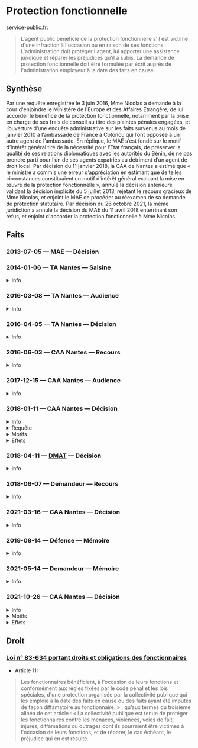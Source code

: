 # Protection fonctionnelle

[service-public.fr:](https://www.service-public.fr/particuliers/vosdroits/F32574)
> L'agent public bénéficie de la protection fonctionnelle s'il est victime d'une infraction à l'occasion ou en raison de ses fonctions. 
> L'administration doit protéger l'agent, lui apporter une assistance juridique et réparer les préjudices qu'il a subis. 
> La demande de protection fonctionnelle doit être formulée par écrit auprès de l'administration employeur à la date des faits en cause.

## Synthèse

Par une requête enregistrée le 3 juin 2016, Mme Nicolas a demandé à la cour d'enjoindre le Ministère de l'Europe et des Affaires Étrangère, de lui accorder le bénéfice de la protection fonctionnelle, notamment par la prise en charge de ses frais de conseil au titre des plaintes pénales engagées, et l’ouverture d’une enquête administrative sur les faits survenus au mois de janvier 2010 à l’ambassade de France à Cotonou qui l’ont opposée à un autre agent de l’ambassade. En réplique, le MAE s’est fondé sur le motif d’intérêt général tiré de la nécessité pour l’Etat français, de préserver la qualité de ses relations diplomatiques avec les autorités du Bénin, de ne pas prendre parti pour l’un de ses agents expatriés au détriment d’un agent de droit local. Par décision du 11 janvier 2018, la CAA de Nantes a estimé que « le ministre a commis une erreur d’appréciation en estimant que de telles circonstances constituaient un motif d’intérêt général excluant la mise en œuvre de la protection fonctionnelle », annulé la décision antérieure validant la décision implicite du 5 juillet 2013, rejetant le recours gracieux de Mme Nicolas, et enjoint le MAE de procéder au réexamen de sa demande de protection statutaire. Par décision du 26 octobre 2021, la même juridiction a annulé la décision du MAE du 11 avril 2018 enterrinant son refus, et enjoint d'accorder la protection fonctionnelle à Mme Nicolas.

## Faits

### 2013-07-05 — MAE — Décision

### 2014-01-06 — TA Nantes — Saisine

<details>
  <summary>Info</summary>
  
* [piece](../pieces/identifiant/a368f509/a368f509.pdf)
* Autre: via TA Rennes
</details>

### 2016-03-08 — TA Nantes — Audience
<details>
  <summary>Info</summary>
  
* [piece](../pieces/identifiant/8b8956dd/8b8956dd.docx)
</details>

### 2016-04-05 — TA Nantes — Décision
<details>
  <summary>Info</summary>
  
* No. 1401097
* [piece](../pieces/identifiant/a8b0afa0/a8b0afa0.pdf)
</details>

### 2016-06-03 — CAA Nantes — Recours
<details>
  <summary>Info</summary>
  
* No. 1401097
* Conseil: Me BLEYKASTEN
* [piece](../pieces/identifiant/45ca81e4/45ca81e4.pdf)
</details>

### 2017-12-15 — CAA Nantes — Audience

<details>
  <summary>Info</summary>

* [piece](../pieces/identifiant/c7989b34/c7989b34.pdf)
</details>

### 2018-01-11 — CAA Nantes — Décision
<details>
  <summary>Info</summary>
  
* No. 16NT01873
* [piece](../pieces/identifiant/57ed0086/57ed0086.pdf)
* Représentant de la défense: [Samantha MARTEL](https://fr.linkedin.com/in/samantha-martel-506bb858?original_referer=https%3A%2F%2Fwww.google.com%2F)
* Rapporteur: [Thomas Giraud](https://juricaf.org/recherche/rapporteur:%22M.+Thomas++GIRAUD%22)
* Rapporteur public: [Durup de Baleine](https://jorfsearch.steinertriples.fr/name/Antoine%20Durup%20de%20Baleine)
</details>

<details>
  <summary>Requête</summary>
  
3°) enjoindre à l’administration de lui accorder le bénéfice de la protection fonctionnelle, notamment par la prise en charge de ses frais de conseil au titre des plaintes pénales engagées, et l’ouverture d’une enquête administrative sur les faits survenus au mois de janvier 2010 à l’ambassade de France à Cotonou qui l’ont opposée à un autre agent de l’ambassade (extrait de la décision de la CA de Nantes de 2018)

Elle soutient que les conditions pour retenir un motif d’intérêt général de nature à justifier l’absence de mise en œuvre de la protection fonctionnelle ne sont pas réunies, dès lors que ni l’impartialité de l’Etat français, ni la remise en cause des relations diplomatiques entre la France et le Bénin n’étaient en cause.

</details>

<details>
<summary> Motifs </summary>

Considérant qu’il ressort de son mémoire de première instance et de ses écritures d’appel que pour rejeter la demande de protection sollicitée par Mme Nicolas, 
le ministre des affaires étrangères s’est fondé sur le motif d’intérêt général tiré de la nécessité pour l’Etat français, 
afin de préserver la qualité de ses relations diplomatiques avec les autorités du Bénin, de ne pas prendre parti pour l’un de ses agents expatriés au détriment d’un agent de droit local,
alors que les responsabilités n’étaient pas clairement établies et que le risque de récupération par la presse locale était mis en évidence par le pouvoir béninois, compte tenu des liens entretenus par l’agent de droit local avec le pouvoir ; qu’en estimant que de telles circonstances constituaient un motif d’intérêt général excluant la mise en œuvre de la protection fonctionnelle,
alors que les faits en cause sont anciens, qu’il n’est pas établi que la mise en œuvre de la protection fonctionnelle en France recevrait à ce jour une large publicité au Bénin et que les incertitudes sur les responsabilités respectives des agents ne peuvent par elles-mêmes, sans autres précisions, constituer un motif d’intérêt général, le ministre a commis une erreur d’appréciation ;
</details>

<details>
<summary> Effets </summary>

* Article 1: Le jugement du tribunal Administratif de Nantes du 5 avril 2016, la décision implicite par laquelle le ministre des affaires étrangères a rejeté la demande de protection fonctionnelle de Mme Nicolas ainsi que la décision implicite rejetant son recours gracieux sont annulés.
* Article 2: Il est enjoint au ministre de l’Europe et des affaires étrangères de procéder au réexamen de la demande de protection statutaire sollicitée par Mme Nicolas dans un délai de deux mois à compter de la notification du présent arrêt.
</details>

### 2018-04-11 — [DMAT](https://www.interieur.gouv.fr/ministere/secretariat-general/direction-de-la-modernisation-et-de-l-administration-territoriale) — Décision
<details>
  <summary>Info</summary>
  
* [piece](../pieces/identifiant/5884d9d2/5884d9d2.pdf)
</details>

### 2018-06-07 — Demandeur — Recours
<details>
  <summary>Info</summary>
  
* Conseil: Me BLEYKASTEN
* [piece](../pieces/identifiant/78838c11/78838c11.pdf)
</details>

### 2021-03-16 — CAA Nantes — Décision
<details>
  <summary>Info</summary>
  
* No. 19NT03606
</details>

### 2019-08-14 — Défense — Mémoire
<details>
  <summary>Info</summary>
  
* Requête: No. 1805251
* [piece](../pieces/identifiant/72daf38c/72daf38c.pdf)
</details>

### 2021-05-14 — Demandeur — Mémoire
<details>
  <summary>Info</summary>
  
* Requête: No. 1805251
* [piece](../pieces/identifiant/83ee702e/83ee702e.pdf)
</details>


### 2021-10-26 — CAA Nantes — Décision
<details>
  <summary>Info</summary>
  
* No. 1805251
* [piece](../pieces/identifiant/91b02c80/91b02c80.pdf)
</details>

<details>
<summary> Motifs </summary>

1. Mme Nicolas, secrétaire de chancellerie alors affectée au sein du service de coopération et d’action culturelle de l’ambassade de France à Cotonou (Bénin), 
a été impliquée le 14 janvier 2010, dans une violente altercation l’opposant à un agent de droit local de l’ambassade.
Le 22 janvier suivant, à la suite d’une plainte déposée à son encontre par l’agent béninois impliqué,
Mme Nicolas a été rappelée en France et affectée en administration centrale à Nantes. 
Le 5 mai 2013, 
elle a sollicité le bénéfice de la protection prévue par les dispositions de l’article 11 de la loi du 13 juillet 1983 pour la prise en charge des différentes procédures engagées ou qu’elle souhaitait engager à la suite des faits survenus le 14 janvier 2010. Sa demande ainsi que son recours gracieux ont été implicitement rejetés. Par arrêt du 11 janvier 2018, la cour administrative d’appel de Nantes a annulé la décision implicite par laquelle le ministre des affaires étrangères a rejeté la demande de protection fonctionnelle de Mme Nicolas ainsi que la décision implicite rejetant son recours gracieux et fait injonction au ministre de l’Europe et des affaires étrangères de procéder au réexamen de la demande de protection statutaire sollicité par Mme Nicolas dans un délai de deux mois à compter de la notification de l’arrêt. Suite à cet arrêt, par décision du 11 avril 2018, 
le ministre de l’Europe et des affaires étrangères a, de nouveau, 
opposé un refus à la demande de protection fonctionnelle de Mme Nicolas. 
Par la présente requête, Mme Nicolas sollicite l’annulation de cette décision.
2. Rappel de la loi n° 83-634
3. Ces dispositions établissent à la charge de la collectivité publique et au profit des
agents publics, lorsqu'ils ont été victimes d'attaques à raison de leurs fonctions, sans qu’une faute
personnelle puisse leur être imputée, une obligation de protection à laquelle il ne peut être dérogé,
sous le contrôle du juge, que pour des motifs d'intérêt général. Cette obligation de protection a
pour objet, non seulement de faire cesser les attaques auxquelles le fonctionnaire ou l'agent public
est exposé, notamment en cas de diffamation, mais aussi de lui assurer une réparation adéquate
des torts qu’il a subis. La mise en œuvre de cette obligation peut notamment conduire
l’administration à assister son agent dans l’exercice des poursuites judiciaires qu’il entreprendrait
pour se défendre. Il appartient dans chaque cas à l’autorité administrative compétente de prendre
les mesures lui permettant de remplir son obligation vis-à-vis de son agent, sous le contrôle du
juge et compte tenu de l’ensemble des circonstances.
4. Il ressort des termes de la décision attaquée que, pour refuser d’accorder la
protection fonctionnelle, le ministre a considéré qu’aucune procédure n’a été engagée pour établir
le lien entre ces événements et le service et que huit ans après les faits, l’intéressée n’est plus
exposée à aucune menace ou risque de préjudice.
5. Il ressort des pièces du dossier que le 14 janvier 2010, alors que Mme Nicolas était à son bureau durant les heures de travail, une violente altercation l’a opposée à une de ses collègues, 
Mme Aplogan, agent de droit local. Si l’origine et les circonstances exactes de cette altercation ne sont pas clairement établies, il ressort cependant du certificat médical établi le jour même que Mme Nicolas a présenté des traces de griffures au niveau de la paupière droite, de la joue droite, de la paupière gauche, de la commissure des lèvres gauche, ainsi qu’une ecchymose au niveau de la paupière supérieure gauche. Elle présentait également des traces de griffures au niveau du sein, 
du bras, du haut du dos, ainsi qu’une ecchymose au niveau de la face postérieure du bras droit. 
Ces éléments corroborent les violences dont Mme Nicolas dit avoir été victime de la part de sa collègue. 
En outre, les dispositions de l’article 11 précité n’imposent pas que ce lien entre les événements litigieux et le service soit établi à l’issue d’une procédure spécifique. Aucu nélément du dossier ne permet de détacher du service les faits en cause, 
survenus sur le lieu et dans le temps de travail. 
Bien au contraire, les conséquences médicales de l’incident litigieux ont été prises en charge par l’administration au titre du régime des accidents de service. 
Par ailleurs, Mme Nicolas fait valoir avoir sollicité la protection fonctionnelle afin de bénéficier de la prise en charge des frais d’avocat dans les procédures qu’elle a engagées ; elle justifie notamment avoir déposé plainte, 
par l’intermédiaire d’un avocat, devant le doyen des juges d’instruction du tribunal de grande instance de Nantes, 
mais aussi au Bénin. Ainsi qu’il a été dit au point 3, la mise en œuvre de la protection fonctionnelle a aussi pour objectif d’assurer à l’agent une réparation adéquate des torts subis, 
consistant notamment en la prise en charge des frais d’avocat dans les procédures pouvant être engagées. 
Dans ces conditions, en refusant d’accorder pour les motifs précités, 
le bénéfice de la protection fonctionnelle, le ministre de l’Europe et des affaires étrangères a entaché sa décision d’une erreur d’appréciation.
6. Il résulte de ce qui précède, sans qu’il soit besoin de se prononcer sur les autres moyens de la requête, que Mme Nicolas est bien fondée à demander l’annulation de la décision du ministre de l’Europe et des affaires étrangères du 11 avril 2018.
7. Sur les conclusions au fins d’injonction : En raison des motifs qui la fonde, l’annulation de la décision attaquée implique nécessairement que le bénéfice de la protection fonctionnelle soit accordé à Mme Nicolas pour les violences dont elle a été victime le 14 janvier 2010 à l’ambassade de France à Cotonou. Il y a lieu d’enjoindre au ministre de l’Europe et des affaires étrangères d’accorder à Mme Nicolas le bénéficie de cette protection fonctionnelle, dans un délai de deux mois à compter de la notification du présent jugement.
</details>

<details>
  <summary>Effets</summary>

* Article 1 : La décision du 11 avril 2018 par laquelle le ministre de l’Europe et des affaires
étrangères a refusé le bénéfice de la protection fonctionnelle à Mme Nicolas pour les faits survenus
le 14 janvier 2010 à l’ambassade de France à Cotonou est annulée.
* Article 2 : Il est enjoint au ministre de l’Europe et des affaires étrangères d’accorder à Mme Nicolas le bénéfice de la protection fonctionnelle pour les faits survenus le 14 janvier 2010 à l’ambassade de France à Cotonou et ce, dans le délai de deux mois à compter de la notification du présent jugement.
</details>

## Droit
### [Loi n° 83-634 portant droits et obligations des fonctionnaires](https://www.legifrance.gouv.fr/loda/id/LEGITEXT000006068812)
* Article 11: 

> Les fonctionnaires bénéficient, à l'occasion de leurs fonctions et conformément aux règles fixées par le code pénal et les lois spéciales, d'une protection organisée par la collectivité publique qui les emploie à la date des faits en cause ou des faits ayant été imputés de façon diffamatoire au fonctionnaire. » ; qu’aux termes du troisième alinéa de cet article : « La collectivité publique est tenue de protéger les fonctionnaires contre les menaces, violences, voies de fait, injures, diffamations ou outrages dont ils pourraient être victimes à l'occasion de leurs fonctions, et de réparer, le cas échéant, le préjudice qui en est résulté.
